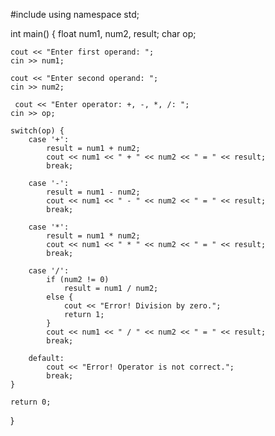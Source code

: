 #include <iostream>
using namespace std;

int main() {
    float num1, num2, result; 
    char op;

    cout << "Enter first operand: ";
    cin >> num1;

    cout << "Enter second operand: ";
    cin >> num2;
    
     cout << "Enter operator: +, -, *, /: ";
    cin >> op;

    switch(op) {
        case '+':
            result = num1 + num2;
            cout << num1 << " + " << num2 << " = " << result;
            break;

        case '-':
            result = num1 - num2;
            cout << num1 << " - " << num2 << " = " << result;
            break;

        case '*':
            result = num1 * num2;
            cout << num1 << " * " << num2 << " = " << result;
            break;

        case '/':
            if (num2 != 0)
                result = num1 / num2;
            else {
                cout << "Error! Division by zero.";
                return 1;
            }
            cout << num1 << " / " << num2 << " = " << result;
            break;

        default:
            cout << "Error! Operator is not correct.";
            break;
    }

    return 0;
}

